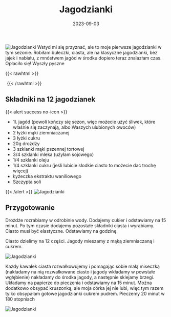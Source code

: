 ﻿---
title: "Jagodzianki"
date: 2023-09-03
categories:
- desery
tags:
- drożdże
- jagody
- wegańskie
- bez laktozy
- bez jajek

thumbnailImagePosition: "top"
---
![Jagodzianki](/img/Jagodzianki/Jagodzianki-1.jpg)
Wstyd mi się przyznać, ale to moje pierwsze jagodzianki w tym sezonie. Robiłam bułeczki, ciasta, ale na klasyczne jagodzianki, bez jajek i nabiału, z mnóstwem jagód w środku dopiero teraz znalazłam czas. Opłaciło się! Wyszły pyszne
<!--more-->

{{< rawhtml >}}
<div id="ceneoaffcontainer624478"></div><a id="ceneoaff-logo" title="Ceneo.pl" href="https://www.ceneo.pl/#pid=26977&crid=624478&cid=46110" rel="nofollow"><img style="border:0;width:1px;height:1px;" src="//image.ceneostatic.pl/data/custom_images/4917/custom_image.png" alt="Ceneo.pl" /></a><script type="text/javascript" charset="utf-8">	if (typeof CeneoAPOptions == "undefined" || CeneoAPOptions == null)	{	var CeneoAPOptions = new Array(); 	stamp = parseInt(new Date().getTime()/86400, 10);	var script = document.createElement("script");	script.setAttribute("type", "text/javascript");	script.setAttribute("src", "//partnerzyapi.ceneo.pl/External/ap.js?"+stamp);	script.setAttribute("charset", "utf-8");	var head = document.getElementsByTagName("head")[0];	head.appendChild(script);	}	CeneoAPOptions[CeneoAPOptions.length] =	{		ad_creation: 624478,		ad_channel: 46110,		ad_partner: 26977,		ad_type: 1,		ad_content: '1216,951,1213',		ad_format: 1,		ad_newpage: true,		ad_basket: false,		ad_container: 'ceneoaffcontainer624478',		ad_formatTypeId: 1,		ad_contextual: false, 		ad_recommended: false, 		ad_showRank: false 	};</script>
{{< /rawhtml >}}

## Składniki na 12 jagodzianek
{{< alert success no-icon >}}
- 1l. jagód (powoli kończy się sezon, więc możecie użyć śliwek, które właśnie się zaczynają, albo Waszych ulubionych owoców)
- 2 łyżki mąki ziemniaczanej
- 3 łyżki cukru
- 20g drożdży
- 3 szklanki mąki pszennej tortowej
- 3/4 szklanki mleka (użyłam sojowego)
- 1/4 szklanki oleju
- 1/4 szklanki cukru (jeśli lubicie słodkie ciasto to możecie dać trochę więcej)
- Łyżeczka ekstraktu waniliowego
- Szczypta soli

{{< /alert >}}
![Jagodzianki](/img/Jagodzianki/Jagodzianki-2.jpg)
## Przygotowanie
Drożdże rozrabiamy w odrobinie wody. Dodajemy cukier i odstawiamy na 15 minut. Po tym czasie dodajemy pozostałe składniki ciasta i wyrabiamy. Ciasto musi być elastyczne. Odstawiamy na godzinę.

Ciasto dzielimy na 12 części.
Jagody mieszamy z mąką ziemniaczaną i cukrem.

![Jagodzianki](/img/Jagodzianki/Jagodzianki-3.jpg)

Każdy kawałek ciasta rozwałkowujemy i pomagając sobie małą miseczką (nakładamy na nią rozwałkowane ciasto i jagody wkładamy w powstałe wgłębienie) nakładamy do środka jagody, a następnie sklejamy brzegi. Układamy na papierze do pieczenia i odstawiamy na 15 minut. Można dodatkowo obsypać kruszonką, ale moja córka jej nie lubi, więc tym razem tylko obsypałam gotowe jagodzianki cukrem pudrem.
Pieczemy 20 minut w 180 stopniach

![Jagodzianki](/img/Jagodzianki/Jagodzianki-4.jpg)
